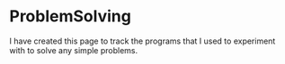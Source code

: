 # ProblemSolving
I have created this page to track the programs
that I used to experiment with to solve any simple
problems.
